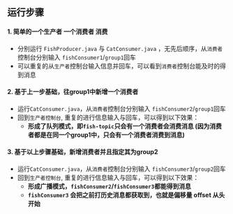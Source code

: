 ## 运行步骤

#### 1. 简单的一个生产者 一个消费者 消费
* 分别运行 `FishProducer.java` 与 `CatConsumer.java` ，无先后顺序，从`消费者`控制台分别输入 `fishConsumer1`/`group1`回车
* 可以重复的从`生产者`控制台输入信息并回车，可以看到`消费者`控制台能及时的得到消息

#### 2. 基于上一步基础，往group1中新增一个消费者
* 运行`CatConsumer.java`，从`消费者`控制台分别输入 `fishConsumer2`/`group1`回车
* 回到`生产者控制台`, 重复的进行信息输入与回车，可以得到以下效果：
    * **形成了队列模式，即`fish-topic`只会有一个消费者会消费消息 (因为消费者都是在同一个group1中，只会有一个消费者消费到消息)**

#### 3. 基于以上步骤基础，新增消费者并且指定其为group2
* 运行`CatConsumer.java`，从`消费者`控制台分别输入 `fishConsumer3`/`group2`回车
* 回到`生产者控制台`, 重复的进行信息输入与回车，可以得到以下效果：
    * **形成广播模式，`fishConsumer2`/`fishConsumer3`都能得到消息**
    * **`fishConsumer3` 会把之前打历史消息都获取到，也就是偏移量 offset 从头开始**